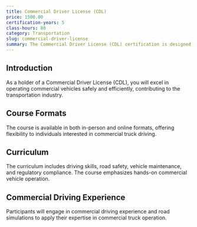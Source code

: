 ```yaml
---
title: Commercial Driver License (CDL)
price: 1500.00
certification-years: 5
class-hours: 80
category: Transportation
slug: commercial-driver-license
summary: The Commercial Driver License (CDL) certification is designed for individuals pursuing a career in commercial truck driving. This comprehensive course covers driving skills, road safety, and vehicle maintenance. It equips candidates with the skills needed to operate commercial vehicles safely and efficiently.
---
```


## Introduction

As a holder of a Commercial Driver License (CDL), you will excel in operating commercial vehicles safely and efficiently, contributing to the transportation industry.

## Course Formats

The course is available in both in-person and online formats, offering flexibility to individuals interested in commercial truck driving.

## Curriculum

The curriculum includes driving skills, road safety, vehicle maintenance, and regulatory compliance. The course emphasizes hands-on commercial vehicle operation.

## Commercial Driving Experience

Participants will engage in commercial driving experience and road simulations to apply their expertise in commercial truck operation.


